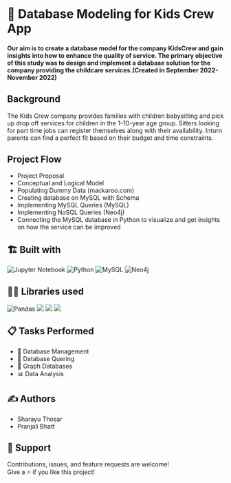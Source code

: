 # 👶 Database Modeling for Kids Crew App

#### Our aim is to create a database model for the company KidsCrew and gain insights into how to enhance the quality of service. The primary objective of this study was to design and implement a database solution for the company providing the childcare services.(Created in September 2022-November 2022)

## Background
The Kids Crew company provides families with children babysitting and pick up drop off services for children in the 1–10-year age group. Sitters looking for part time jobs can register themselves along with their availability. Inturn parents can find a perfect fit based on their budget and time constraints.

## Project Flow
* Project Proposal 
* Conceptual and Logical Model
* Populating Dummy Data (mackaroo.com)
* Creating database on MySQL with Schema
* Implementing MySQL Queries (MySQL)
* Implementing NoSQL Queries (Neo4j)
* Connecting the MySQL database in Python to visualize and get insights on how the service can be improved 

## 🏗️ Built with
![Jupyter Notebook](https://img.shields.io/badge/jupyter-%23FA0F00.svg?style=for-the-badge&logo=jupyter&logoColor=white)
![Python](https://img.shields.io/badge/python-3670A0?style=for-the-badge&logo=python&logoColor=ffdd54)
![MySQL](https://img.shields.io/badge/MySQL-4479A1.svg?style=for-the-badge&logo=MySQL&logoColor=white)
![Neo4j](https://img.shields.io/badge/Neo4j-4581C3.svg?style=for-the-badge&logo=Neo4j&logoColor=white)


## 👩‍💻 Libraries used
![Pandas](https://img.shields.io/badge/Pandas-2C2D72?style=for-the-badge&logo=pandas&logoColor=white)
![](https://img.shields.io/badge/mysql.connector-777BB4?style=for-the-badge&logo=mysql.connector-&logoColor=white)
![](https://img.shields.io/badge/ordpy-F7931E.svg?style=for-the-badge&logo=ordpy&logoColor=white)
![](https://img.shields.io/badge/Seaborn-2C2D72?style=for-the-badge&logo=Seaborn&logoColor=white)

## 📋 Tasks Performed
* 📑 Database Management
* 📃 Database Quering
* 🔎 Graph Databases
* 📊 Data Analysis

## ✍️ Authors
* Sharayu Thosar
* Pranjali Bhatt

## 🤝 Support

Contributions, issues, and feature requests are welcome!</br>
Give a ⭐️ if you like this project!
